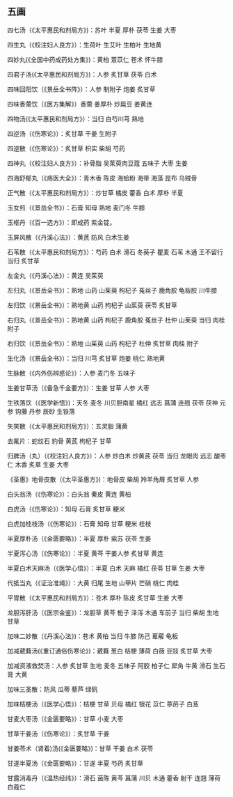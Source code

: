 ## 五画

四七汤（《太平惠民和剂局方》)：苏叶 半夏 厚朴 茯苓 生姜 大枣

四生丸（《校注妇人良方》）：生荷叶 生艾叶  生柏叶 生地黄

四妙丸(《全国中药成药处方集》)：黄柏 薏苡仁 苍术 怀牛膝

四君子汤(《太平惠民和剂局方》)：人参 炙甘草 茯苓 白术

四味回阳饮（《景岳全书阵》）：人参 制附子 炮姜 炙甘草

四味香薷饮（《医方集解》）香薷 姜厚朴 炒扁豆 姜黄连

四物汤(《太平惠民和剂局方》）：当归 白芍川芎 熟地

四逆汤（《伤寒论》）：炙甘草 干姜 生附子

四逆散（《伤寒论》）：炙甘草 枳实 柴胡 芍药

四神丸（《校注妇人良方》）：补骨脂 吴茱萸肉豆蔻  五味子 大枣 生姜

四海舒郁丸（《疡医大全》）：青木香 陈皮 海蛤粉 海带 海藻 昆布 乌贼骨

正气散（《太平惠民和剂局方》）：炒甘草 橘皮 藿香 白术 厚朴 半夏

玉女煎（《景岳全书》）：石膏 知母 熟地 麦门冬 牛膝

玉枢丹（《百一选方》）：即成药 紫金锭。

玉屏风散（《丹溪心法》）：黄芪 防风 白术生姜

石苇散（《太平惠民和剂局方》）：芍药 白术 滑石 冬葵子 瞿麦 石苇 木通 王不留行 当归 炙甘草

左金丸（《丹溪心法》）：黄连 吴茱萸

左归丸（《景岳全书》）：熟地 山药 山茱萸  枸杞子 菟丝子 鹿角胶 龟板胶 川牛膝

左归饮（《景岳全书》）：熟地黄 山药 枸杞子 山茱萸 茯苓 炙甘草

右归丸（《景岳全书》）：熟地黄 山药 枸杞子 鹿角胶 菟丝子 杜仲 山茱萸 当归 肉桂 附子

右归饮（《景岳全书》）：熟地 山茱萸 山药  枸杞子 杜仲 炙甘草 肉桂 附子

生化汤（《景岳全书》）：当归 川芎 炙甘草  炮姜 桃仁 熟地黄

生脉散（《内外伤辨惑论》）：人参 麦门冬 五味子

生姜甘草汤（《备急千金要方》）：生姜 甘草  人参 大枣

生铁落饮（《医学新悟》)：天冬 麦冬 川贝胆南星 橘红 远志 菖蒲 连翘 茯苓 茯神 元参 钩藤 丹参 辰砂 生铁落

失笑散（《太平惠民和剂局方》）：五灵脂 蒲黄

去氟片：蛇纹石 豹骨 黄芪 枸杞子 甘草

归脾汤（丸）（《校注妇人良方》）：人参 炒白术 炒黄芪 茯苓 当归 龙眼肉 远志 酸枣仁 木香 炙草 生姜 大枣

《圣惠》地骨皮散（《太平圣惠方》)：地骨皮  柴胡 羚羊角屑 炙甘草 人参

白头翁汤（《伤寒论》）：白头翁 秦皮 黄连  黄柏

白虎汤（《伤寒论》）：知母 石膏 炙甘草 粳米

白虎加桂枝汤（《伤寒论》）：石膏 知母 甘草 粳米 桂枝

半夏厚朴汤（《金匮要略》）：半夏 厚朴 紫苏 茯苓 生姜

半夏泻心汤（《伤寒论》）：半夏 黄芩 干姜人参 炙甘草 黄连

半夏白术天麻汤（《医学心悟》）：半夏 白术  天麻 橘红 茯苓 甘草 生姜 大枣

代抵当丸（《证治准绳》）：大黄 归尾 生地  山甲片 芒硝 桃仁 肉桂

平胃散（《太平惠民和剂局方》）：苍术 厚朴 陈皮 炙甘草 生姜 大枣

龙胆泻肝汤（《医宗金鉴》）：龙胆草 黄芩 栀子 泽泻 木通 车前子 当归 柴胡 生地 甘草

加味二妙散（《丹溪心法》)：苍术 黄柏 当归 牛膝 防己 萆薢 龟板

加减葳蕤汤(《重订通俗伤寒论》)：葳蕤 葱白 桔梗 薄荷 白薇 豆豉 炙甘草 大枣

加减资液救焚汤：人参 炙甘草 生地 麦冬  五味子 阿胶 柏子仁 犀角 牛黄 滑石 生石膏 大黄

加味三圣散：防风 瓜蒂 藜芦 绿矾

加味桔梗汤（《医学心悟》）：桔梗 甘草 贝母 橘红 银花 苡仁 葶苈子 白芨

甘麦大枣汤（《金匮要略》）：甘草 小麦 大枣

甘草干姜汤（《伤寒论》）：炙甘草 干姜

甘姜苓术（肾着)汤(《金匮要略》)：甘草 干姜 白术 茯苓

甘遂半夏汤（《金匮要略》）：甘遂 半夏 芍药 炙甘草

甘露消毒丹（《温热经纬》）：滑石 茵陈 黄芩 菖蒲 川贝 木通 藿香 射干 连翘 薄荷 白蔻仁
